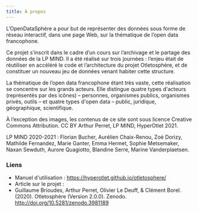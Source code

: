 ```yaml
---
title: À propos
---
```


L’OpenDataSphère a pour but de représenter des données sous forme de réseau interactif, dans une page Web, sur la thématique de l’open data francophone.

Ce projet s’inscrit dans le cadre d’un cours sur l’archivage et le partage des données de la LP MIND. Il a été réalisé sur trois journées : l’enjeu était de réutiliser en accéléré le code et l’architecture du projet Otletosphère, et de constituer un nouveau jeu de données venant habiter cette structure.

La thématique de l’open data francophone étant très vaste, cette réalisation se concentre sur les grands acteurs. Elle distingue quatre types d'acteurs (représentés par des icônes) – personnes, organismes publics, organismes privés, outils – et quatre types d'open data – public, juridique, géographique, scientifique.

À l’exception des images, les contenus de ce site sont sous licence Creative Commons Attribution. CC BY Arthur Perret, LP MIND, HyperOtlet 2021.

LP MIND 2020-2021 : Florian Bucher, Aurélien Chaix-Renou, Zoé Dorizy, Mathilde Fernandez, Marie Ganter, Emma Hermet, Sophie Metsemaker, Naxan Sewduth, Aurore Quagiotto, Blandine Serre, Marine Vanderplaetsen.

### Liens

- Manuel d'utilisation : <https://hyperotlet.github.io/otletosphere/>
- Article sur le projet :
- Guillaume Brioudes, Arthur Perret, Olivier Le Deuff, & Clément Borel. (2020). Otletosphère (Version 2.0.0). Zenodo. <http://doi.org/10.5281/zenodo.3981189>